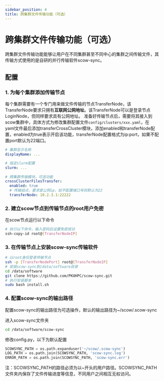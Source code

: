 ```yaml
---
sidebar_position: 4
title: 跨集群文件传输功能（可选）
---
```


# 跨集群文件传输功能（可选）

跨集群文件传输功能能够让用户在不同集群甚至不同中心的集群之间传输文件，其传输方式使用的是自研的并行传输软件scow-sync。

## 配置

### 1. 为每个集群添加传输节点

每个集群需要有一个专门用来做文件传输的节点TransferNode，该TransferNode要求只拥有**互联网公网地址**。该TransferNode可以是登录节点LoginNode，但同样要求具有公网地址。
准备好传输节点后，需要将其接入到scow集群中，具体方式为修改集群配置文件`config/clusters/xxx.yaml`，在yaml文件最后添加transferCrossCluster模块，添加enabled和transferNode配置，enabled为true表示开启该功能，transferNode配置格式为ip:port，如果不配置port默认为22端口。

```yaml title="config/clusters/xxx.yaml"
# 集群显示名称
displayName: ...

# 指定slurm配置
slurm: ...
 
# 跨集群传输模块，可选功能
crossClusterFilesTransfer:
  enabled: true
  # 传输结点，要求是公网ip，如不配置端口号则默认为22
  transferNode: 10.2.3.1:22222
```

### 2. 建立scow节点到传输节点的root用户免密

在scow节点运行以下命令

```bash
# 执行以下命令，输入密码后设置免密成功
ssh-copy-id root@[TransferNodeIP]
```

### 3. 在传输节点上安装scow-sync传输软件

```bash
# 以root身份登录传输节点
ssh -p [TransferNodePort] root@[TransferNodeIP]
# 安装scow-sync到/data/software目录
cd /data/software
git clone https://github.com/PKUHPC/scow-sync.git
# 执行安装脚本
sudo bash install.sh
```

### 4. 配置scow-sync的输出路径

配置scow-sync的输出路径为可选操作，默认的输出路径为~/scow/.scow-sync

进入scow-sync文件夹

```bash
cd /data/software/scow-sync
```

修改config.py，以下为默认配置

```python
SCOWSYNC_PATH = os.path.expanduser('~/scow/.scow-sync')  
LOG_PATH = os.path.join(SCOWSYNC_PATH, 'scow-sync.log')
ERROR_PATH = os.path.join(SCOWSYNC_PATH, 'scow-sync.err')
```

注：SCOWSYNC_PATH的路径必须为以~开头的用户路径。SCOWSYNC_PATH文件夹内保存了文件传输进度等信息，不同用户之间相互无权访问。